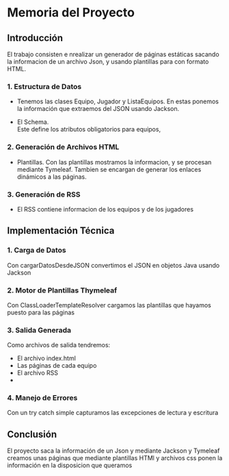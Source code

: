 # Memoria del Proyecto

## Introducción
El trabajo consisten e nrealizar un generador de páginas estáticas sacando la informacion de un archivo Json, y usando plantillas para con formato HTML.


### 1. Estructura de Datos
- Tenemos las clases Equipo, Jugador y ListaEquipos.
  En estas ponemos la información que extraemos del JSON usando Jackson.

- El Schema.  
 Este define los atributos obligatorios para equipos, 

### 2. Generación de Archivos HTML
- Plantillas.
  Con las plantillas mostramos la informacion, y se procesan mediante Tymeleaf. Tambien se encargan de generar los enlaces dinámicos a las páginas.

### 3. Generación de RSS
- El RSS contiene informacion de los equipos y de los jugadores

## Implementación Técnica

### 1. Carga de Datos
Con cargarDatosDesdeJSON convertimos el JSON en objetos Java usando Jackson

### 2. Motor de Plantillas Thymeleaf
Con ClassLoaderTemplateResolver cargamos las plantillas que hayamos puesto para las páginas

### 3. Salida Generada
Como archivos de salida tendremos: 
- El archivo index.html
- Las páginas de cada equipo 
- El archivo RSS
- 
### 4. Manejo de Errores
Con un try catch simple capturamos las excepciones de lectura y escritura

## Conclusión
El proyecto saca la información de un Json y mediante Jackson y Tymeleaf creamos unas páginas que mediante plantillas HTMl y archivos css ponen la información en la disposicion que queramos